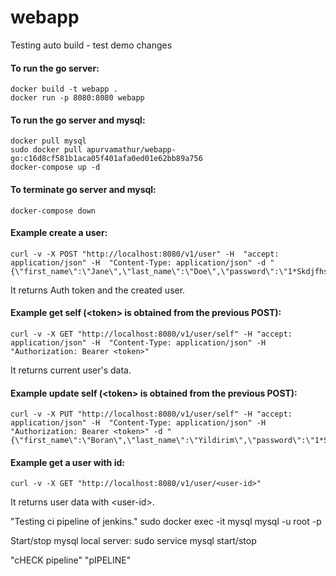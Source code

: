 # webapp
Testing auto build - test
demo changes
#### To run the go server:
```
docker build -t webapp .
docker run -p 8080:8080 webapp
```

#### To run the go server and mysql:
```
docker pull mysql
sudo docker pull apurvamathur/webapp-go:c16d8cf581b1aca05f401afa0ed01e62bb89a756
docker-compose up -d
```

#### To terminate go server and mysql:
```
docker-compose down
```


#### Example create a user:
```
curl -v -X POST "http://localhost:8080/v1/user" -H  "accept: application/json" -H  "Content-Type: application/json" -d "{\"first_name\":\"Jane\",\"last_name\":\"Doe\",\"password\":\"1*Skdjfhskdfjhg\",\"username\":\"jane.doe@example.com\"}"
```
It returns Auth token and the created user.

#### Example get self (\<token> is obtained from the previous POST):
```
curl -v -X GET "http://localhost:8080/v1/user/self" -H "accept: application/json" -H  "Content-Type: application/json" -H "Authorization: Bearer <token>"
```
It returns current user's data.

#### Example update self (\<token> is obtained from the previous POST): 
```
curl -v -X PUT "http://localhost:8080/v1/user/self" -H "accept: application/json" -H  "Content-Type: application/json" -H "Authorization: Bearer <token>" -d "{\"first_name\":\"Boran\",\"last_name\":\"Yildirim\",\"password\":\"1*Skdjfhskdfjhg\",\"username\":\"jane.doe@example.com\"}"
```

#### Example get a user with id:
```
curl -v -X GET "http://localhost:8080/v1/user/<user-id>"
```
It returns user data with \<user-id>.

"Testing ci pipeline of jenkins."
sudo docker exec -it mysql mysql -u root -p

Start/stop mysql local server:
sudo service mysql start/stop

"cHECK pipeline"
"pIPELINE"
